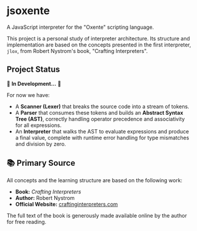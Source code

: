 # jsoxente

A JavaScript interpreter for the "Oxente" scripting language.

This project is a personal study of interpreter architecture. Its structure and implementation are based on the concepts presented in the first interpreter, `jlox`, from Robert Nystrom's book, "Crafting Interpreters".

## Project Status

🚧 **In Development...** 🚧

For now we have:

  * A **Scanner (Lexer)** that breaks the source code into a stream of tokens.
  * A **Parser** that consumes these tokens and builds an **Abstract Syntax Tree (AST)**, correctly handling operator precedence and associativity for all expressions.
  * An **Interpreter** that walks the AST to evaluate expressions and produce a final value, complete with runtime error handling for type mismatches and division by zero.

## 📚 Primary Source

All concepts and the learning structure are based on the following work:

  * **Book:** *Crafting Interpreters*
  * **Author:** Robert Nystrom
  * **Official Website:** [craftinginterpreters.com](https://craftinginterpreters.com/)

The full text of the book is generously made available online by the author for free reading.